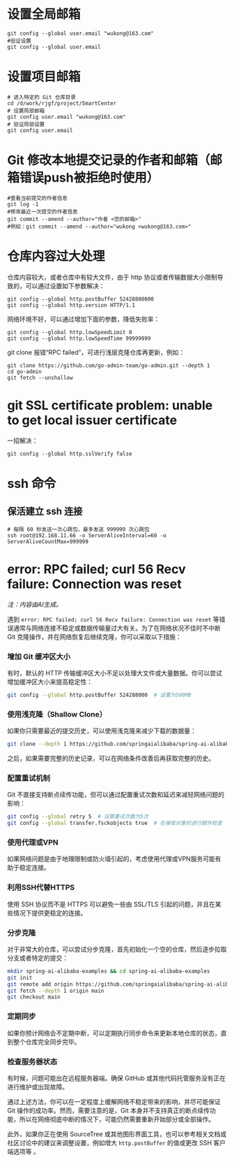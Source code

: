 # 设置全局邮箱

```shell
git config --global user.email "wukong@163.com"
#验证设置
git config --global user.email
```

# 设置项目邮箱

```shell
# 进入特定的 Git 仓库目录
cd /d/work/rjgf/project/SmartCenter
# 设置局部邮箱
git config user.email "wukong@163.com"
# 验证局部设置
git config user.email
```

# Git 修改本地提交记录的作者和邮箱（邮箱错误push被拒绝时使用）

```shell
#查看当前提交的作者信息
git log -1
#修改最近一次提交的作者信息
git commit --amend --author="作者 <您的邮箱>"
#例如：git commit --amend --author="wukong <wukong@163.com>"

```

# 仓库内容过大处理

仓库内容较大，或者仓库中有较大文件，由于 http 协议或者传输数据大小限制导致的，可以通过设置如下参数解决：

```shell
git config --global http.postBuffer 52428800000
git config --global http.version HTTP/1.1
```

网络环境不好，可以通过增加下面的参数，降低失败率：

```shell
git config --global http.lowSpeedLimit 0
git config --global http.lowSpeedTime 99999999
```

git clone 报错“RPC failed”，可进行浅层克隆仓库再更新，例如：

```shell
git clone https://github.com/go-admin-team/go-admin.git --depth 1
cd go-admin
git fetch --unshallow
```

# git SSL certificate problem: unable to get local issuer certificate

一招解决：

```shell
git config --global http.sslVerify false
```

# ssh 命令

##  保活建立 ssh 连接
```shell
# 每隔 60 秒发送一次心跳包，最多发送 999999 次心跳包
ssh root@192.168.11.66 -o ServerAliveInterval=60 -o ServerAliveCountMax=999999
```





# error: RPC failed; curl 56 Recv failure: Connection was reset

*注：内容由AI生成。*

遇到 `error: RPC failed; curl 56 Recv failure: Connection was reset` 等错误通常与网络连接不稳定或数据传输量过大有关。为了在网络状况不佳时不中断 Git 克隆操作，并在网络恢复后继续克隆，你可以采取以下措施：

### 增加 Git 缓冲区大小
有时，默认的 HTTP 传输缓冲区大小不足以处理大文件或大量数据。你可以尝试增加缓冲区大小来提高稳定性：
```bash
git config --global http.postBuffer 524288000  # 设置为500MB
```

### 使用浅克隆（Shallow Clone）
如果你只需要最近的提交历史，可以使用浅克隆来减少下载的数据量：
```bash
git clone --depth 1 https://github.com/springaialibaba/spring-ai-alibaba-examples.git
```
之后，如果需要完整的历史记录，可以在网络条件改善后再获取完整的历史。

### 配置重试机制
Git 不直接支持断点续传功能，但可以通过配置重试次数和延迟来减轻网络问题的影响：
```bash
git config --global retry 5  # 设置重试次数为5次
git config --global transfer.fsckobjects true  # 在接收对象时进行额外检查
```

### 使用代理或VPN
如果网络问题是由于地理限制或防火墙引起的，考虑使用代理或VPN服务可能有助于稳定连接。

### 利用SSH代替HTTPS
使用 SSH 协议而不是 HTTPS 可以避免一些由 SSL/TLS 引起的问题，并且在某些情况下提供更稳定的连接。

### 分步克隆
对于非常大的仓库，可以尝试分步克隆，首先初始化一个空的仓库，然后逐步拉取分支或者特定的提交：
```bash
mkdir spring-ai-alibaba-examples && cd spring-ai-alibaba-examples
git init
git remote add origin https://github.com/springaialibaba/spring-ai-alibaba-examples.git
git fetch --depth 1 origin main
git checkout main
```

### 定期同步
如果你预计网络会不定期中断，可以定期执行同步命令来更新本地仓库的状态，直到整个仓库完全同步完毕。

### 检查服务器状态
有时候，问题可能出在远程服务器端。确保 GitHub 或其他代码托管服务没有正在进行维护或出现故障。

通过上述方法，你可以在一定程度上缓解网络不稳定带来的影响，并尽可能保证 Git 操作的成功率。然而，需要注意的是，Git 本身并不支持真正的断点续传功能，所以在网络彻底中断的情况下，可能仍然需要重新开始部分或全部操作。 

此外，如果你正在使用 SourceTree 或其他图形界面工具，也可以参考相关文档或社区讨论中的建议来调整设置，例如增大 `http.postBuffer` 的值或更改 SSH 客户端选项等 。